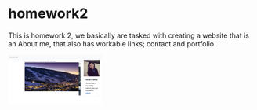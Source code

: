 # homework2


<html lang="en">
  <head>

<p> This is homework 2, we basically are tasked with creating a website that is an About me, that also has workable links; contact and portfolio. </p>
<img src="hw2screen.png" height="100px" class="align-self-start mr-3" alt="Homework 2 Screenshot">

</head>
</html>